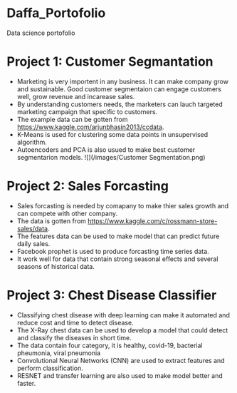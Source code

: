 # Daffa_Portofolio
Data science portofolio
# Project 1: Customer Segmantation
* Marketing is very importent in any business. It can make company grow and sustainable. Good customer segmentaion can engage customers well, grow revenue and incarease sales.
* By understanding customers needs, the marketers can lauch targeted marketing campaign that specific to customers.
* The example data can be gotten from https://www.kaggle.com/arjunbhasin2013/ccdata. 
* K-Means is used for clustering some data points in unsupervised algorithm.
* Autoencoders and PCA is also usued to make best customer segmentarion models.
![](/images/Customer Segmentation.png)
# Project 2: Sales Forcasting
* Sales forcasting is needed by comapany to make thier sales growth and can compete with other company.
* The data is gotten from https://www.kaggle.com/c/rossmann-store-sales/data.
* The features data can be used to make model that can predict future daily sales.
* Facebook prophet is used to produce forcasting time series data.
* It work well for data that contain strong seasonal effects and several seasons of historical data.
# Project 3: Chest Disease Classifier
* Classifying chest disease with deep learning can make it automated and reduce cost and time to detect disease.
* The X-Ray chest data can be used to develop a model that could detect and classify the diseases in short time.
* The data contain four category, it is healthy, covid-19, bacterial pheumonia, viral pneumonia
* Convolutional Neural Networks (CNN) are used to extract features and perform classification.
* RESNET and transfer learning are also used to make model better and faster.

